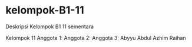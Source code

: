 # kelompok-B1-11
Deskripsi Kelompok B1 11 sementara

Kelompok 11
Anggota 1: 
Anggota 2: 
Anggota 3: Abyyu Abdul Azhim Raihan
